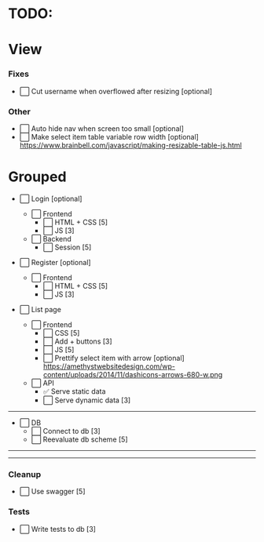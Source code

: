 # TODO:
# View
### Fixes
- ⬜ Cut username when overflowed after resizing [optional]

### Other
- ⬜ Auto hide nav when screen too small [optional]
- ⬜ Make select item table variable row width [optional] https://www.brainbell.com/javascript/making-resizable-table-js.html
# Grouped
- ⬜ Login [optional]
  - ⬜ Frontend
    - ⬜ HTML + CSS [5]
    - ⬜ JS [3]
  - ⬜ Backend
    - ⬜ Session [5]

- ⬜ Register [optional]
  - ⬜ Frontend
    - ⬜ HTML + CSS [5]
    - ⬜ JS [3]

- ⬜ List page
  - ⬜ Frontend
    - ⬜ CSS [5]
    - ⬜ Add + buttons [3]
    - ⬜ JS [5]
    - ⬜ Prettify select item with arrow [optional] https://amethystwebsitedesign.com/wp-content/uploads/2014/11/dashicons-arrows-680-w.png
  - ⬜ API
    - ✅ Serve static data
    - ⬜ Serve dynamic data [3]
---
- ⬜ DB
  - ⬜ Connect to db [3]
  - ⬜ Reevaluate db scheme [5]
---
---
### Cleanup 
- ⬜ Use swagger [5]
### Tests
- ⬜ Write tests to db [3]
